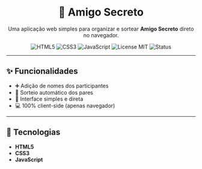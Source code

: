 
<h1 align="center">🎁 Amigo Secreto</h1>

<p align="center">
  Uma aplicação web simples para organizar e sortear <strong>Amigo Secreto</strong> direto no navegador.
</p>

<p align="center">
  <!-- Badges -->
  <img alt="HTML5" src="https://img.shields.io/badge/HTML5-E34F26?logo=html5&logoColor=white">
  <img alt="CSS3" src="https://img.shields.io/badge/CSS3-1572B6?logo=css3&logoColor=white">
  <img alt="JavaScript" src="https://img.shields.io/badge/JavaScript-F7DF1E?logo=javascript&logoColor=black">
  <img alt="License MIT" src="https://img.shields.io/badge/License-MIT-green.svg">
  <img alt="Status" src="https://img.shields.io/badge/Status-Ativo-success">
</p>

---

## ✨ Funcionalidades

- ➕ Adição de nomes dos participantes  
- 🔀 Sorteio automático dos pares  
- 🧭 Interface simples e direta  
- 💻 100% client-side (apenas navegador)

---

## 🚀 Tecnologias

- **HTML5**
- **CSS3**
- **JavaScript**


